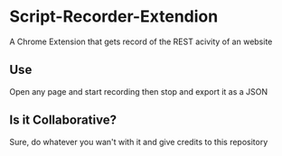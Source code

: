 # Script-Recorder-Extendion
A Chrome Extension that gets record of the REST acivity of an website

## Use
Open any page and start recording then stop and export it as a JSON

## Is it Collaborative?
Sure, do whatever you wan't with it and give credits to this repository
